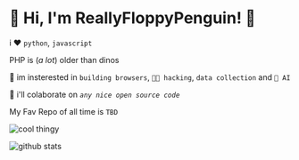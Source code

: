 # 👋 Hi, I'm ReallyFloppyPenguin! 🐧


i ❤️ `python`, `javascript`

PHP is (*a lot*) older than dinos

👀 im insterested in `building browsers`, `🧑‍💻 hacking`, `data collection` and `🤖 AI`

👷 i'll colaborate on *`any nice open source code`*

My Fav Repo of all time is `TBD`



![cool thingy](https://user-images.githubusercontent.com/74038190/212284115-f47cd8ff-2ffb-4b04-b5bf-4d1c14c0247f.gif)

![github stats](https://github-readme-stats.vercel.app/api?username=ReallyFloppyPenguin&show_icons=true&theme=gruvbox)
